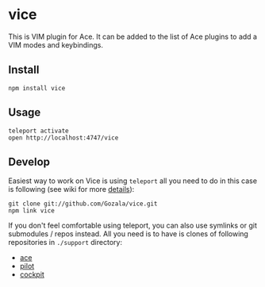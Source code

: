 # vice #

This is VIM plugin for Ace. It can be added to the list of Ace plugins to add
a VIM modes and keybindings.

## Install ##

    npm install vice

## Usage ##

    teleport activate
    open http://localhost:4747/vice

## Develop ##

Easiest way to work on Vice is using `teleport` all you need to do in this case
is following (see wiki for more [details]):

    git clone git://github.com/Gozala/vice.git
    npm link vice

If you don't feel comfortable using teleport, you can also use symlinks or
git submodules / repos instead. All you need is to have is clones of following
repositories in `./support` directory:

- [ace](https://github.com/ajaxorg/ace)
- [pilot](https://github.com/ajaxorg/pilot)
- [cockpit](https://github.com/ajaxorg/cockpit)

[details]:https://github.com/ajaxorg/ace/wiki/Edit-or-embed-Ace-%28with-Teleport%29

